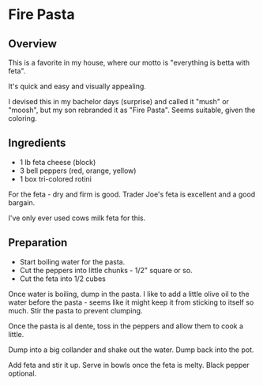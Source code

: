 # Fire Pasta

## Overview

This is a favorite in my house, where our motto is "everything is betta with feta".

It's quick and easy and visually appealing.

I devised this in my bachelor days (surprise) and called it "mush" or "moosh", but my son 
rebranded it as "Fire Pasta". Seems suitable, given the coloring.

## Ingredients
* 1 lb feta cheese (block)
* 3 bell peppers (red, orange, yellow)
* 1 box tri-colored rotini 

For the feta - dry and firm is good. Trader Joe's feta is excellent and a good bargain. 

I've only ever used cows milk feta for this.

## Preparation
* Start boiling water for the pasta.
* Cut the peppers into little chunks - 1/2" square or so.
* Cut the feta into 1/2 cubes

Once water is boiling, dump in the pasta. I like to add a little olive oil to 
the water before the pasta - seems like it might keep it from sticking to itself
so much. Stir the pasta to prevent clumping.

Once the pasta is al dente, toss in the peppers and allow them to cook a little. 

Dump into a big collander and shake out the water. Dump back into the pot. 

Add feta and stir it up. Serve in bowls once the feta is melty. Black pepper optional.

